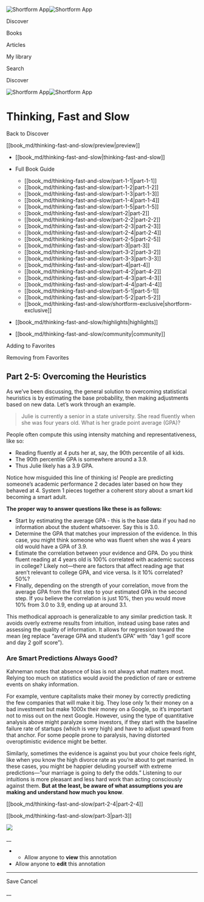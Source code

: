 ![Shortform App](/img/logo.36a2399e.svg)![Shortform App](/img/logo-dark.70c1b072.svg)

Discover

Books

Articles

My library

Search

Discover

![Shortform App](/img/logo.36a2399e.svg)![Shortform App](/img/logo-dark.70c1b072.svg)

# Thinking, Fast and Slow

Back to Discover

[[book_md/thinking-fast-and-slow/preview|preview]]

  * [[book_md/thinking-fast-and-slow|thinking-fast-and-slow]]
  * Full Book Guide

    * [[book_md/thinking-fast-and-slow/part-1-1|part-1-1]]
    * [[book_md/thinking-fast-and-slow/part-1-2|part-1-2]]
    * [[book_md/thinking-fast-and-slow/part-1-3|part-1-3]]
    * [[book_md/thinking-fast-and-slow/part-1-4|part-1-4]]
    * [[book_md/thinking-fast-and-slow/part-1-5|part-1-5]]
    * [[book_md/thinking-fast-and-slow/part-2|part-2]]
    * [[book_md/thinking-fast-and-slow/part-2-2|part-2-2]]
    * [[book_md/thinking-fast-and-slow/part-2-3|part-2-3]]
    * [[book_md/thinking-fast-and-slow/part-2-4|part-2-4]]
    * [[book_md/thinking-fast-and-slow/part-2-5|part-2-5]]
    * [[book_md/thinking-fast-and-slow/part-3|part-3]]
    * [[book_md/thinking-fast-and-slow/part-3-2|part-3-2]]
    * [[book_md/thinking-fast-and-slow/part-3-3|part-3-3]]
    * [[book_md/thinking-fast-and-slow/part-4|part-4]]
    * [[book_md/thinking-fast-and-slow/part-4-2|part-4-2]]
    * [[book_md/thinking-fast-and-slow/part-4-3|part-4-3]]
    * [[book_md/thinking-fast-and-slow/part-4-4|part-4-4]]
    * [[book_md/thinking-fast-and-slow/part-5-1|part-5-1]]
    * [[book_md/thinking-fast-and-slow/part-5-2|part-5-2]]
    * [[book_md/thinking-fast-and-slow/shortform-exclusive|shortform-exclusive]]
  * [[book_md/thinking-fast-and-slow/highlights|highlights]]
  * [[book_md/thinking-fast-and-slow/community|community]]



Adding to Favorites 

Removing from Favorites 

## Part 2-5: Overcoming the Heuristics

As we’ve been discussing, the general solution to overcoming statistical heuristics is by estimating the base probability, then making adjustments based on new data. Let’s work through an example.

> Julie is currently a senior in a state university. She read fluently when she was four years old. What is her grade point average (GPA)?

People often compute this using intensity matching and representativeness, like so:

  * Reading fluently at 4 puts her at, say, the 90th percentile of all kids.
  * The 90th percentile GPA is somewhere around a 3.9.
  * Thus Julie likely has a 3.9 GPA.



Notice how misguided this line of thinking is! People are predicting someone’s academic performance 2 decades later based on how they behaved at 4. System 1 pieces together a coherent story about a smart kid becoming a smart adult.

**The proper way to answer questions like these is as follows:**

  * Start by estimating the average GPA - this is the base data if you had no information about the student whatsoever. Say this is 3.0.
  * Determine the GPA that matches your impression of the evidence. In this case, you might think someone who was fluent when she was 4 years old would have a GPA of 3.9.
  * Estimate the correlation between your evidence and GPA. Do you think fluent reading at 4 years old is 100% correlated with academic success in college? Likely not—there are factors that affect reading age that aren’t relevant to college GPA, and vice versa. Is it 10% correlated? 50%?
  * FInally, depending on the strength of your correlation, move from the average GPA from the first step to your estimated GPA in the second step. If you believe the correlation is just 10%, then you would move 10% from 3.0 to 3.9, ending up at around 3.1.



This methodical approach is generalizable to any similar prediction task. It avoids overly extreme results from intuition, instead using base rates and assessing the quality of information. It allows for regression toward the mean (eg replace “average GPA and student’s GPA” with “day 1 golf score and day 2 golf score”).

### Are Smart Predictions Always Good?

Kahneman notes that absence of bias is not always what matters most. Relying too much on statistics would avoid the prediction of rare or extreme events on shaky information.

For example, venture capitalists make their money by correctly predicting the few companies that will make it big. They lose only 1x their money on a bad investment but make 1000x their money on a Google, so it’s important not to miss out on the next Google. However, using the type of quantitative analysis above might paralyze some investors, if they start with the baseline failure rate of startups (which is very high) and have to adjust upward from that anchor. For some people prone to paralysis, having distorted overoptimistic evidence might be better.

Similarly, sometimes the evidence is against you but your choice feels right, like when you know the high divorce rate as you’re about to get married. In these cases, you might be happier deluding yourself with extreme predictions—”our marriage is going to defy the odds.” Listening to our intuitions is more pleasant and less hard work than acting consciously against them. **But at the least, be aware of what assumptions you are making and understand how much you know**.

[[book_md/thinking-fast-and-slow/part-2-4|part-2-4]]

[[book_md/thinking-fast-and-slow/part-3|part-3]]

![](https://bat.bing.com/action/0?ti=56018282&Ver=2&mid=ade60a3f-21e0-4e03-bf13-29a2d046ea1e&sid=48a964a0642711eeb2d9b36fc717f5e2&vid=48a9a1e0642711eebeaf23361361f0d4&vids=0&msclkid=N&pi=0&lg=en-US&sw=800&sh=600&sc=24&nwd=1&tl=Shortform%20%7C%20Book&p=https%3A%2F%2Fwww.shortform.com%2Fapp%2Fbook%2Fthinking-fast-and-slow%2Fpart-2-5&r=&lt=1084&evt=pageLoad&sv=1&rn=726487)

__

  *   * Allow anyone to **view** this annotation
  * Allow anyone to **edit** this annotation



* * *

Save Cancel

__



